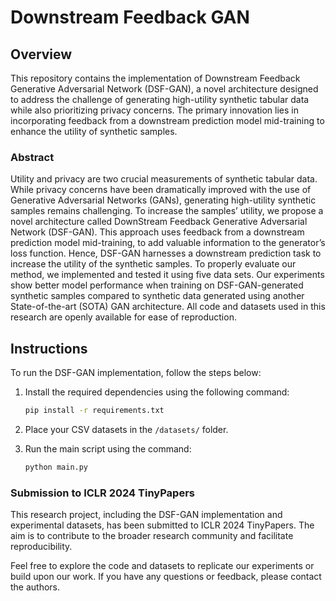 # Downstream Feedback GAN

## Overview

This repository contains the implementation of Downstream Feedback Generative Adversarial Network (DSF-GAN), a novel architecture designed to address the challenge of generating high-utility synthetic tabular data while also prioritizing privacy concerns. The primary innovation lies in incorporating feedback from a downstream prediction model mid-training to enhance the utility of synthetic samples.

### Abstract

Utility and privacy are two crucial measurements of synthetic tabular data. While privacy concerns have been dramatically improved with the use of Generative Adversarial Networks (GANs), generating high-utility synthetic samples remains challenging. To increase the samples’ utility, we propose a novel architecture called DownStream Feedback Generative Adversarial Network (DSF-GAN). This approach uses feedback from a downstream prediction model mid-training, to add valuable information to the generator’s loss function. Hence, DSF-GAN harnesses a downstream prediction task to increase the utility of the synthetic samples. To properly evaluate our method, we implemented and tested it using five data sets. Our experiments show better model performance when training on DSF-GAN-generated synthetic samples compared to synthetic data generated using another State-of-the-art (SOTA) GAN architecture. All code and datasets used in this research are openly available for ease of reproduction.

## Instructions

To run the DSF-GAN implementation, follow the steps below:

1. Install the required dependencies using the following command:
   ```bash
   pip install -r requirements.txt
   ```
2. Place your CSV datasets in the `/datasets/` folder.

3. Run the main script using the command:
   ```bash
   python main.py


### Submission to ICLR 2024 TinyPapers
This research project, including the DSF-GAN implementation and experimental datasets, has been submitted to ICLR 2024 TinyPapers. The aim is to contribute to the broader research community and facilitate reproducibility.

Feel free to explore the code and datasets to replicate our experiments or build upon our work. If you have any questions or feedback, please contact the authors.